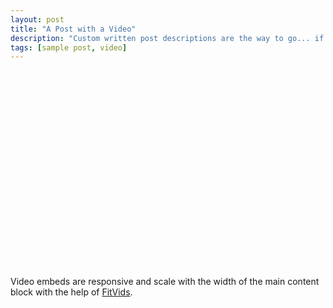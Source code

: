 ```yaml
---
layout: post
title: "A Post with a Video"
description: "Custom written post descriptions are the way to go... if you're not lazy."
tags: [sample post, video]
---
```


<iframe width="560" height="315" src="//https://youtu.be/uOvugovW-Bw" frameborder="0"></iframe>

Video embeds are responsive and scale with the width of the main content block with the help of [FitVids](http://fitvidsjs.com/).
